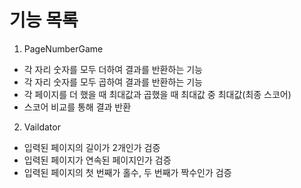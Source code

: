 # 기능 목록

1. PageNumberGame

- 각 자리 숫자를 모두 더하여 결과를 반환하는 기능
- 각 자리 숫자를 모두 곱하여 결과를 반환하는 기능
- 각 페이지를 더 했을 때 최대값과 곱했을 때 최대값 중 최대값(최종 스코어)
- 스코어 비교를 통해 결과 반환

2. Vaildator

- 입력된 페이지의 길이가 2개인가 검증
- 입력된 페이지가 연속된 페이지인가 검증
- 입력된 페이지의 첫 번째가 홀수, 두 번째가 짝수인가 검증